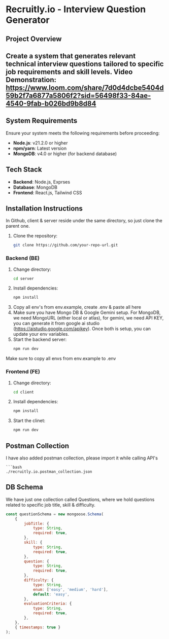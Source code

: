 # Recruitly.io - Interview Question Generator

## Project Overview
Create a system that generates relevant technical interview questions tailored to specific job requirements and skill levels.
Video Demonstration: https://www.loom.com/share/7d0d4dcbe5404d59b2f7a6877a5806f2?sid=56498f33-84ae-4540-9fab-b026bd9b8d84
---

## System Requirements
Ensure your system meets the following requirements before proceeding:

- **Node.js**: v21.2.0 or higher
- **npm/yarn**: Latest version
- **MongoDB**: v4.0 or higher (for backend database)

## Tech Stack

- **Backend**: Node.js, Exprses
- **Database**: MongoDB
- **Frontend**: React.js, Tailwind CSS

## Installation Instructions
In Github, client & server reside under the same directory, so just clone the parent one.
1. Clone the repository:
   ```bash
   git clone https://github.com/your-repo-url.git

### Backend (BE)

1. Change directory:
    ```bash
    cd server
2. Install dependencies:
   ```bash
   npm install
3. Copy all env's from env.example, create .env & paste all here
4. Make sure you have Mongo DB & Google Gemini setup. For MongoDB, we need MongoURL (either local or atlas), for gemini, we need API KEY, you can generate it from google ai studio (https://aistudio.google.com/apikey). Once both is setup, you can update your env variables.
5. Start the backend server:
    ```bash
   npm run dev

Make sure to copy all envs from env.example to .env

### Frontend (FE)

1. Change directory:
    ```bash
    cd client
2. Install dependencies:
   ```bash
   npm install
3. Start the clinet:
    ```bash
   npm run dev

## Postman Collection
I have also added postman collection, please import it while calling API's

    ```bash
    ./recruitly.io.postman_collection.json


## DB Schema
We have just one collection called Questions, where we hold questions related to specific job title, skill & difficulty.

```js
const questionSchema = new mongoose.Schema(
    {
        jobTitle: {
            type: String,
            required: true,
        },
        skill: {
            type: String,
            required: true,
        },
        question: {
            type: String,
            required: true,
        },
        difficulty: {
            type: String,
            enum: ['easy', 'medium', 'hard'],
            default: 'easy',
        },
        evaluationCriteria: {
            type: String,
            required: true,
        },
    },
    { timestamps: true }
);

